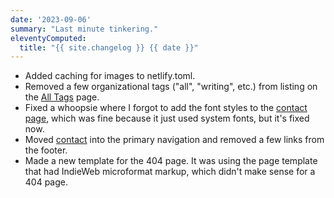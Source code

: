 ```yaml
---
date: '2023-09-06'
summary: "Last minute tinkering."
eleventyComputed:
  title: "{{ site.changelog }} {{ date }}"
---
```


* Added caching for images to netlify.toml.
* Removed a few organizational tags ("all", "writing", etc.) from listing on the [All Tags](/all-tags/) page.
* Fixed a whoopsie where I forgot to add the font styles to the [contact page](/contact/), which was fine because it just used system fonts, but it's fixed now.
* Moved [contact](/contact/) into the primary navigation and removed a few links from the footer.
* Made a new template for the 404 page. It was using the page template that had IndieWeb microformat markup, which didn't make sense for a 404 page.